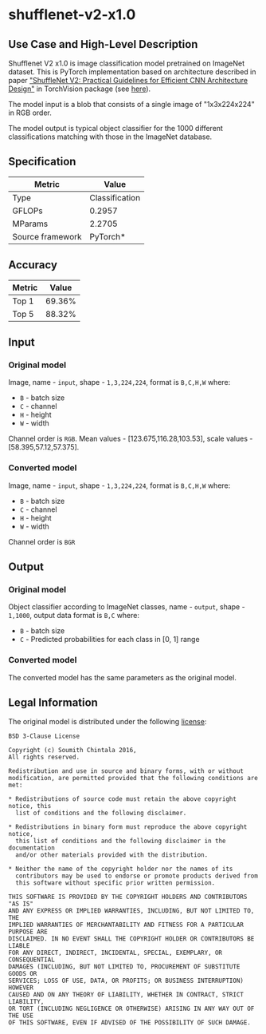 # shufflenet-v2-x1.0

## Use Case and High-Level Description

Shufflenet V2 x1.0 is image classification model pretrained on ImageNet dataset. This is PyTorch implementation based on architecture described in paper ["ShuffleNet V2: Practical Guidelines for Efficient CNN Architecture Design"](https://arxiv.org/abs/1807.11164) in TorchVision package (see [here](https://github.com/pytorch/vision)).

The model input is a blob that consists of a single image of "1x3x224x224" in RGB order.

The model output is typical object classifier for the 1000 different classifications matching with those in the ImageNet database.

## Specification

| Metric           | Value          |
| ---------------- | -------------- |
| Type             | Classification |
| GFLOPs           | 0.2957         |
| MParams          | 2.2705         |
| Source framework | PyTorch\*      |

## Accuracy

| Metric | Value |
| ------ | ----- |
| Top 1  | 69.36% |
| Top 5  | 88.32% |

## Input

### Original model

Image, name - `input`,  shape - `1,3,224,224`, format is `B,C,H,W` where:

- `B` - batch size
- `C` - channel
- `H` - height
- `W` - width

Channel order is `RGB`.
Mean values - [123.675,116.28,103.53], scale values - [58.395,57.12,57.375].

### Converted model

Image, name - `input`,  shape - `1,3,224,224`, format is `B,C,H,W` where:

- `B` - batch size
- `C` - channel
- `H` - height
- `W` - width

Channel order is `BGR`

## Output

### Original model

Object classifier according to ImageNet classes, name - `output`,  shape - `1,1000`, output data format is `B,C` where:

- `B` - batch size
- `C` - Predicted probabilities for each class in  [0, 1] range

### Converted model

The converted model has the same parameters as the original model.

## Legal Information

The original model is distributed under the following
[license](https://raw.githubusercontent.com/pytorch/vision/master/LICENSE):

```
BSD 3-Clause License

Copyright (c) Soumith Chintala 2016,
All rights reserved.

Redistribution and use in source and binary forms, with or without
modification, are permitted provided that the following conditions are met:

* Redistributions of source code must retain the above copyright notice, this
  list of conditions and the following disclaimer.

* Redistributions in binary form must reproduce the above copyright notice,
  this list of conditions and the following disclaimer in the documentation
  and/or other materials provided with the distribution.

* Neither the name of the copyright holder nor the names of its
  contributors may be used to endorse or promote products derived from
  this software without specific prior written permission.

THIS SOFTWARE IS PROVIDED BY THE COPYRIGHT HOLDERS AND CONTRIBUTORS "AS IS"
AND ANY EXPRESS OR IMPLIED WARRANTIES, INCLUDING, BUT NOT LIMITED TO, THE
IMPLIED WARRANTIES OF MERCHANTABILITY AND FITNESS FOR A PARTICULAR PURPOSE ARE
DISCLAIMED. IN NO EVENT SHALL THE COPYRIGHT HOLDER OR CONTRIBUTORS BE LIABLE
FOR ANY DIRECT, INDIRECT, INCIDENTAL, SPECIAL, EXEMPLARY, OR CONSEQUENTIAL
DAMAGES (INCLUDING, BUT NOT LIMITED TO, PROCUREMENT OF SUBSTITUTE GOODS OR
SERVICES; LOSS OF USE, DATA, OR PROFITS; OR BUSINESS INTERRUPTION) HOWEVER
CAUSED AND ON ANY THEORY OF LIABILITY, WHETHER IN CONTRACT, STRICT LIABILITY,
OR TORT (INCLUDING NEGLIGENCE OR OTHERWISE) ARISING IN ANY WAY OUT OF THE USE
OF THIS SOFTWARE, EVEN IF ADVISED OF THE POSSIBILITY OF SUCH DAMAGE.
```
